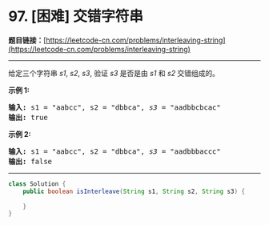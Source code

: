 # 97. [困难] 交错字符串

**题目链接：**[https://leetcode-cn.com/problems/interleaving-string](https://leetcode-cn.com/problems/interleaving-string)

---

<div class="content__1Y2H">
 <div class="notranslate">
  <p>给定三个字符串&nbsp;<em>s1</em>, <em>s2</em>, <em>s3</em>, 验证&nbsp;<em>s3</em>&nbsp;是否是由&nbsp;<em>s1</em>&nbsp;和&nbsp;<em>s2 </em>交错组成的。</p> 
  <p><strong>示例 1:</strong></p> 
  <pre class="language-text"><strong>输入:</strong> s1 = "aabcc", s2 = "dbbca", <em>s3</em> = "aadbbcbcac"
<strong>输出:</strong> true
</pre> 
  <p><strong>示例&nbsp;2:</strong></p> 
  <pre class="language-text"><strong>输入:</strong> s1 = "aabcc", s2 = "dbbca", <em>s3</em> = "aadbbbaccc"
<strong>输出:</strong> false</pre> 
 </div>
</div>

---

```java
class Solution {
    public boolean isInterleave(String s1, String s2, String s3) {
        
    }
}
```